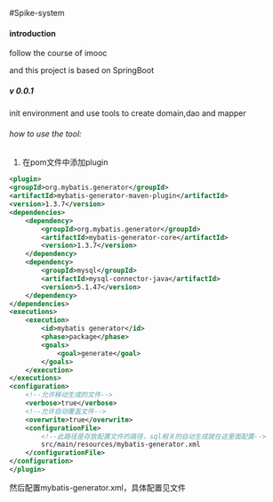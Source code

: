 #Spike-system
#### introduction

follow the course of imooc

and this project is based on SpringBoot

##### v 0.0.1
init environment and use tools to create domain,dao and mapper

###### how to use the tool:
1. 在pom文件中添加plugin
```xml
<plugin>
<groupId>org.mybatis.generator</groupId>
<artifactId>mybatis-generator-maven-plugin</artifactId>
<version>1.3.7</version>
<dependencies>
    <dependency>
        <groupId>org.mybatis.generator</groupId>
        <artifactId>mybatis-generator-core</artifactId>
        <version>1.3.7</version>
    </dependency>
    <dependency>
        <groupId>mysql</groupId>
        <artifactId>mysql-connector-java</artifactId>
        <version>5.1.47</version>
    </dependency>
</dependencies>
<executions>
    <execution>
        <id>mybatis generator</id>
        <phase>package</phase>
        <goals>
            <goal>generate</goal>
        </goals>
    </execution>
</executions>
<configuration>
    <!--允许移动生成的文件-->
    <verbose>true</verbose>
    <!--允许自动覆盖文件-->
    <overwrite>true</overwrite>
    <configurationFile>
        <!--此路径是存放配置文件的路径，sql相关的自动生成就在这里面配置-->
        src/main/resources/mybatis-generator.xml
    </configurationFile>
</configuration>
</plugin>
```
然后配置mybatis-generator.xml，具体配置见文件
